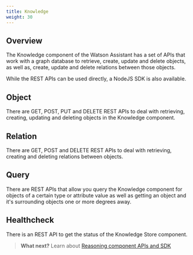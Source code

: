 ```yaml
---
title: Knowledge 
weight: 30
---
```


## Overview

The Knowledge component of the Watson Assistant has a set of APIs that work with a graph database to retrieve, create, update and delete objects, as well as, create, update and delete relations between those objects.  

While the REST APIs can be used directly, a NodeJS SDK is also available.

## Object

There are GET, POST, PUT and DELETE REST APIs to deal with retrieving, creating, updating and deleting objects in the Knowledge component.

## Relation

There are GET, POST and DELETE REST APIs to deal with retrieving, creating and deleting relations between objects.

## Query

There are REST APIs that allow you query the Knowledge component for objects of a certain type or attribute value as well as getting an object and it's surrounding objects one or more degrees away.

## Healthcheck

There is an REST API to get the status of the Knowledge Store component.

>**What next?**  Learn about [Reasoning component APIs and SDK]({{site.baseurl}}/understand-service/agent-subscription)
